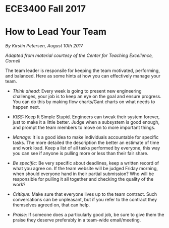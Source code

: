 # ECE3400 Fall 2017

# How to Lead Your Team

*By Kirstin Petersen, August 10th 2017*

*Adapted from material courtesy of the Center for Teaching Excellence, Cornell*

The team leader is responsile for keeping the team motivated, performing, and balanced. Here as some hints at how you can effectively manage your team.

* *Think ahead:* Every week is going to present new engineering challenges, your job is to keep an eye on the goal and ensure progress. You can do this by making flow charts/Gant charts on what needs to happen next. 

* *KISS:* Keep It Simple Stupid. Engineers can tweak their system forever, just to make it a little better. Judge when a subsystem is good enough, and prompt the team members to move on to more important things.

* *Manage:* It is a good idea to make individuals accountable for specific tasks. The more detailed the description the better an estimate of time and work load. Keep a list of all tasks performed by everyone, this way you can see if anyone is pulling more or less than their fair share.

* *Be specific:* Be very specific about deadlines, keep a written record of what you agree on. If the team website will be judged Friday morning, when should everyone hand in their partial submission? Who will be responsible for pulling it all together and checking the quality of the work?

* *Critique:* Make sure that everyone lives up to the team contract. Such conversations can be unpleasant, but if you refer to the contract they themselves agreed on, that can help.

* *Praise:* If someone does a particularly good job, be sure to give them the praise they deserve preferably in a team-wide email/meeting. 
